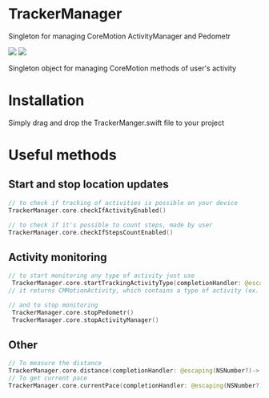# TrackerManager
Singleton for managing CoreMotion ActivityManager and Pedometr

![](https://img.shields.io/badge/swift-4.2-green.svg)
![](https://img.shields.io/badge/platform-ios-gray.svg)

Singleton object for managing CoreMotion methods of user's activity

# Installation
Simply drag and drop the TrackerManger.swift file to your project


# Useful methods
## Start and stop location updates


```swift
// to check if tracking of activities is possible on your device
TrackerManager.core.checkIfActivityEnabled()
```


```swift
// to check if it's possible to count steps, made by user
TrackerManager.core.checkIfStepsCountEnabled()
```


## Activity monitoring


```swift
// to start monitoring any type of activity just use
 TrackerManager.core.startTrackingActivityType(completionHandler: @escaping(CMMotionActivity?)->Void)
// it returns CMMotionActivity, which contains a type of activity (ex. walking, running and so on
```


```swift
// and to stop monitoring
 TrackerManager.core.stopPedometr()
 TrackerManager.core.stopActivityManager()
```


## Other
```swift
// To measure the distance
TrackerManager.core.distance(completionHandler: @escaping(NSNumber?)-> Void)
// To get current pace 
TrackerManager.core.currentPace(completionHandler: @escaping(NSNumber?)-> Void)
```
